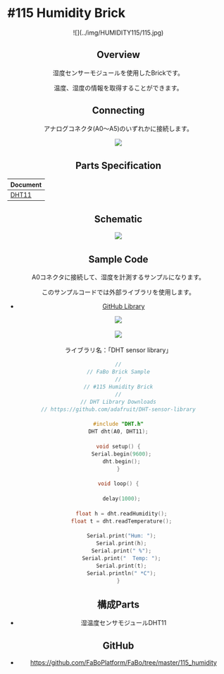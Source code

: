 # #115 Humidity Brick

<center>![](../img/HUMIDITY115/115.jpg)
<!--COLORME-->

## Overview
湿度センサーモジュールを使用したBrickです。

温度、湿度の情報を取得することができます。

## Connecting

アナログコネクタ(A0〜A5)のいずれかに接続します。

![](/img/100_analog/connect/115_humidity_connect.jpg)


## Parts Specification
| Document |
|:--|
| [DHT11](http://akizukidenshi.com/catalog/g/gM-07003/) |

## Schematic
![](/img/100_analog/schematic/115_humidity.png)

## Sample Code
A0コネクタに接続して、湿度を計測するサンプルになります。

このサンプルコードでは外部ライブラリを使用します。

- [GitHub Library](https://github.com/adafruit/DHT-sensor-library)

![](/img/100_analog/docs/115_humidity_docs_001.png)

![](/img/100_analog/docs/115_humidity_docs_002.png)

  ライブラリ名：「DHT sensor library」

```c
//
// FaBo Brick Sample
//
// #115 Humidity Brick
//
// DHT Library Downloads
// https://github.com/adafruit/DHT-sensor-library

#include "DHT.h"
DHT dht(A0, DHT11);

void setup() {
  Serial.begin(9600);
  dht.begin();
}

void loop() {

  delay(1000);

  float h = dht.readHumidity();
  float t = dht.readTemperature();

  Serial.print("Hum: ");
  Serial.print(h);
  Serial.print(" %");
  Serial.print("  Temp: ");
  Serial.print(t);
  Serial.println(" *C");
}
```


## 構成Parts
- 湿温度センサモジュールDHT11

## GitHub
- https://github.com/FaBoPlatform/FaBo/tree/master/115_humidity
